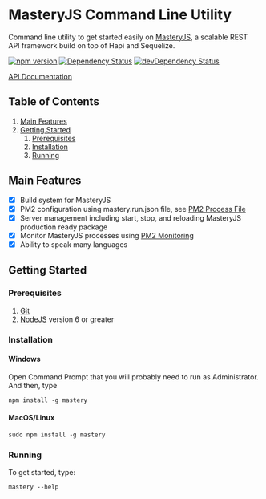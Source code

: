 # MasteryJS Command Line Utility

Command line utility to get started easily on [MasteryJS](https://github.com/labibramadhan/mastery), a scalable REST API framework build on top of Hapi and Sequelize.

[![npm version](https://badge.fury.io/js/mastery.svg)](https://badge.fury.io/js/mastery)
[![Dependency Status](https://david-dm.org/labibramadhan/mastery-cli.svg)](https://david-dm.org/labibramadhan/mastery-cli)
[![devDependency Status](https://david-dm.org/labibramadhan/mastery-cli/dev-status.svg)](https://david-dm.org/labibramadhan/mastery-cli?type=dev)

[API Documentation](https://labibramadhan.github.io/mastery-cli/api/index.html)

## Table of Contents
1. [Main Features](#main-features)
1. [Getting Started](#getting-started)
    1. [Prerequisites](#prerequisites)
    1. [Installation](#installation)
    1. [Running](#running)

## Main Features

- [x] Build system for MasteryJS
- [x] PM2 configuration using mastery.run.json file, see [PM2 Process File](http://pm2.keymetrics.io/docs/usage/application-declaration/)
- [x] Server management including start, stop, and reloading MasteryJS production ready package
- [x] Monitor MasteryJS processes using [PM2 Monitoring](http://pm2.keymetrics.io/docs/usage/monitoring/)
- [x] Ability to speak many languages

## Getting Started

### Prerequisites

1. [Git](https://git-scm.com/downloads)
1. [NodeJS](https://nodejs.org/en/download) version 6 or greater

### Installation

#### Windows

Open Command Prompt that you will probably need to run as Administrator. And then, type
```
npm install -g mastery
```

#### MacOS/Linux

```
sudo npm install -g mastery
```

### Running

To get started, type:
```
mastery --help
```
